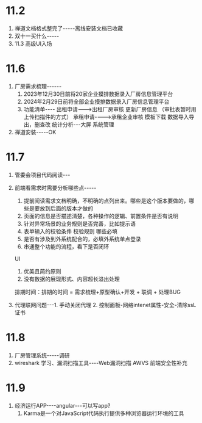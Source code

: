 # 11.2 
1. 禅道文档格式整完了-----离线安装文档已收藏
2. 双十一买什么-----
3. 11.3 高级UI入场
# 11.6
1. 厂房需求梳理------
	1. 2023年12月30日前将20家企业摸排数据录入厂房信息管理平台
	2. 2024年2月29日前将全部企业摸排数据录入厂房信息管理平台
	3. 功能清单----
		出租申请--->出租厂房审核   更新厂房信息  （审批表暂时用上传扫描件的方式）
		承租申请---->承租企业审核
		模板下载 数据导入导出，删查改
		统计分析---大屏
		系统管理
2. 禅道安装-----OK 

# 11.7
1. 管委会项目代码阅读---
2. 前端看需求时需要分析哪些点-----
	1. 提前阅读需求文档明确，不明确的点列出来。哪些是这个版本要做的，哪些是要放到后面的版本才做的
	2. 页面的信息是否描述清楚，各种操作的逻辑、前置条件是否有说明
	3. 针对异常场景的业务规则是否完善，比如提示语
	4. 表单输入的校验条件 校验规则 哪些必填
	5. 是否有涉及到外系统配合的，必填外系统单点登录
	6. 串通整个功能的流程，看下是否闭环

	UI
	1. 优美且简约原则
	2. 没有数据的展现形式、内容超长溢出处理

	排期时间：排期的时间 = 需求梳理+原型确认+开发 + 联调 + 处理BUG

3. 代理联网问题---1. 手动关闭代理 2. 控制面板-网络intenet属性-安全-清除ssL证书

# 11.8
1. 厂房管理系统-----调研
3. wireshark 学习、漏洞扫描工具----Web漏洞扫描 AWVS 前端安全性补充


# 11.9 
1. 经济运行APP----angular---可以写app?
	1. Karma是一个对JavaScript代码执行提供多种浏览器运行环境的工具